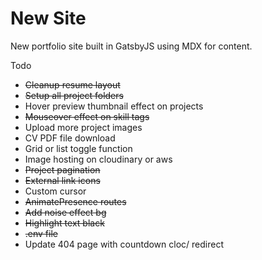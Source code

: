 # New Site

New portfolio site built in GatsbyJS using MDX for content.

Todo
- ~~Cleanup resume layout~~
- ~~Setup all project folders~~
- Hover preview thumbnail effect on projects
- ~~Mouseover effect on skill tags~~
- Upload more project images
- CV PDF file download
- Grid or list toggle function
- Image hosting on cloudinary or aws
- ~~Project pagination~~
- ~~External link icons~~
- Custom cursor
- ~~AnimatePresence routes~~
- ~~Add noise effect bg~~
- ~~Highlight text black~~
- ~~.env file~~
- Update 404 page with countdown cloc/ redirect